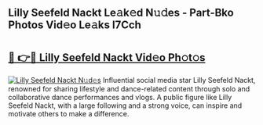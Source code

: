 ## Lilly Seefeld Nackt Le𝚊k𝚎d N𝚞𝚍es - Part-Bko Photos Vid𝚎o Le𝚊ks l7Cch

# <h2><a href="http://fbao3yf.evod.top/?m=Lilly+Seefeld+Nackt">🔗 👉🔴 Lilly Seefeld Nackt Vid𝚎o Ph𝚘t𝚘s</a></h2>

[![Lilly Seefeld Nackt N𝚞d𝚎s](https://i.imgur.com/8V9OHl7.gif)](http://fbao3yf.evod.top/?m=Lilly+Seefeld+Nackt)
Influential social media star Lilly Seefeld Nackt, renowned for sharing lifestyle and dance-related content through solo and collaborative dance performances and vlogs. A public figure like Lilly Seefeld Nackt, with a large following and a strong voice, can inspire and motivate others to make a difference. 
